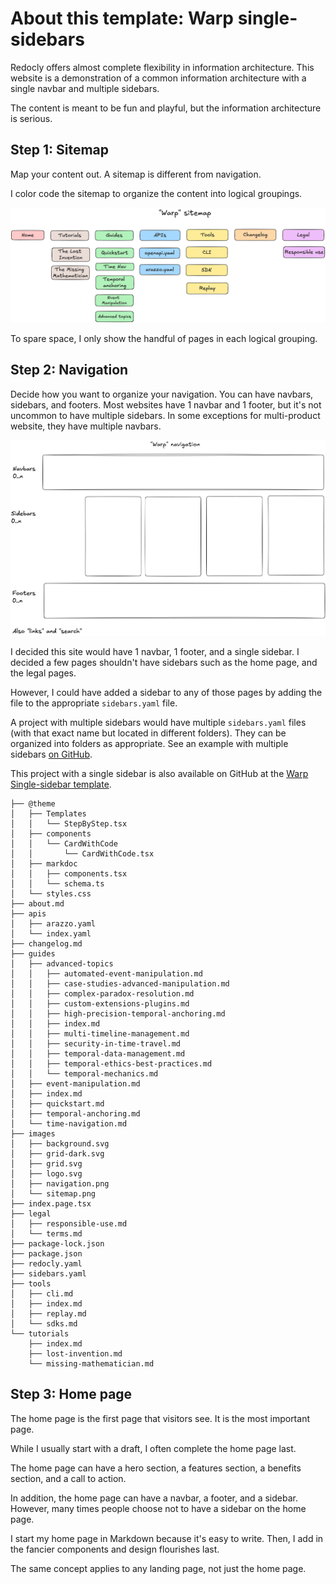 # About this template: Warp single-sidebars

Redocly offers almost complete flexibility in information architecture.
This website is a demonstration of a common information architecture with a single navbar and multiple sidebars.

The content is meant to be fun and playful, but the information architecture is serious.

## Step 1: Sitemap

Map your content out. A sitemap is different from navigation.

I color code the sitemap to organize the content into logical groupings.

![sitemap of warp](./images/sitemap.png)

To spare space, I only show the handful of pages in each logical grouping.

## Step 2: Navigation

Decide how you want to organize your navigation.
You can have navbars, sidebars, and footers. Most websites have 1 navbar and 1 footer, but it's not uncommon to have multiple sidebars.
In some exceptions for multi-product website, they have multiple navbars.

![navigation of warp](./images/navigation.png)

I decided this site would have 1 navbar, 1 footer, and a single sidebar. I decided a few pages shouldn't have sidebars such as the home page, and the legal pages.

However, I could have added a sidebar to any of those pages by adding the file to the appropriate `sidebars.yaml` file.

A project with multiple sidebars would have multiple `sidebars.yaml` files (with that exact name but located in different folders).
They can be organized into folders as appropriate.
See an example with multiple sidebars [on GitHub](https://github.com/redocly/warp-multi-sidebars).

This project with a single sidebar is also available on GitHub at the [Warp Single-sidebar template](https://github.com/redocly/warp-single-sidebar).

```treeview
├── @theme
│   ├── Templates
│   │   └── StepByStep.tsx
│   ├── components
│   │   └── CardWithCode
│   │       └── CardWithCode.tsx
│   ├── markdoc
│   │   ├── components.tsx
│   │   └── schema.ts
│   └── styles.css
├── about.md
├── apis
│   ├── arazzo.yaml
│   └── index.yaml
├── changelog.md
├── guides
│   ├── advanced-topics
│   │   ├── automated-event-manipulation.md
│   │   ├── case-studies-advanced-manipulation.md
│   │   ├── complex-paradox-resolution.md
│   │   ├── custom-extensions-plugins.md
│   │   ├── high-precision-temporal-anchoring.md
│   │   ├── index.md
│   │   ├── multi-timeline-management.md
│   │   ├── security-in-time-travel.md
│   │   ├── temporal-data-management.md
│   │   ├── temporal-ethics-best-practices.md
│   │   └── temporal-mechanics.md
│   ├── event-manipulation.md
│   ├── index.md
│   ├── quickstart.md
│   ├── temporal-anchoring.md
│   └── time-navigation.md
├── images
│   ├── background.svg
│   ├── grid-dark.svg
│   ├── grid.svg
│   ├── logo.svg
│   ├── navigation.png
│   └── sitemap.png
├── index.page.tsx
├── legal
│   ├── responsible-use.md
│   └── terms.md
├── package-lock.json
├── package.json
├── redocly.yaml
├── sidebars.yaml
├── tools
│   ├── cli.md
│   ├── index.md
│   ├── replay.md
│   └── sdks.md
└── tutorials
    ├── index.md
    ├── lost-invention.md
    └── missing-mathematician.md
```

## Step 3: Home page

The home page is the first page that visitors see.
It is the most important page.

While I usually start with a draft, I often complete the home page last.

The home page can have a hero section, a features section, a benefits section, and a call to action.

In addition, the home page can have a navbar, a footer, and a sidebar.
However, many times people choose not to have a sidebar on the home page.

I start my home page in Markdown because it's easy to write.
Then, I add in the fancier components and design flourishes last.

The same concept applies to any landing page, not just the home page.

